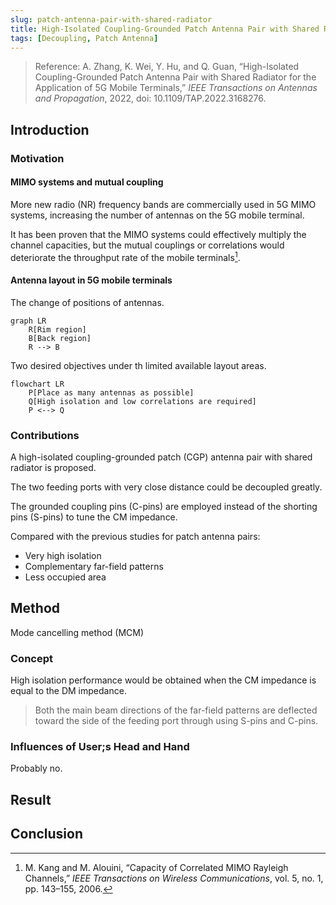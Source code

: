 ```yaml
---
slug: patch-antenna-pair-with-shared-radiator
title: High-Isolated Coupling-Grounded Patch Antenna Pair with Shared Radiator
tags: [Decoupling, Patch Antenna]
---
```


> Reference: A. Zhang, K. Wei, Y. Hu, and Q. Guan, “High-Isolated Coupling-Grounded Patch Antenna Pair with Shared Radiator for the Application of 5G Mobile Terminals,” _IEEE Transactions on Antennas and Propagation_, 2022, doi: 10.1109/TAP.2022.3168276.

<!-- truncate -->

## Introduction

### Motivation

#### MIMO systems and mutual coupling

More new radio (NR) frequency bands are commercially used in 5G MIMO systems, increasing the number of antennas on the 5G mobile terminal.

It has been proven that the MIMO systems could effectively multiply the channel capacities, but the mutual couplings or correlations would deteriorate the throughput rate of the mobile terminals[^1].

[^1]: M. Kang and M. Alouini, “Capacity of Correlated MIMO Rayleigh Channels,” _IEEE Transactions on Wireless Communications_, vol. 5, no. 1, pp. 143–155, 2006.

#### Antenna layout in 5G mobile terminals

The change of positions of antennas.

```mermaid
graph LR
    R[Rim region]
    B[Back region]
    R --> B
```

Two desired objectives under th limited available layout areas.

```mermaid
flowchart LR
    P[Place as many antennas as possible]
    Q[High isolation and low correlations are required]
    P <--> Q
```

### Contributions

A high-isolated coupling-grounded patch (CGP) antenna pair with shared radiator is proposed.

The two feeding ports with very close distance could be decoupled greatly.

The grounded coupling pins (C-pins) are employed instead of the shorting pins (S-pins) to tune the CM impedance.

Compared with the previous studies for patch antenna pairs:

- Very high isolation
- Complementary far-field patterns
- Less occupied area

## Method

Mode cancelling method (MCM)

### Concept

High isolation performance would be obtained when the CM impedance is equal to the DM impedance.

> Both the main beam directions of the far-field patterns are deflected toward the side of the feeding port through using S-pins and C-pins.

### Influences of User;s Head and Hand

Probably no.

## Result

## Conclusion
